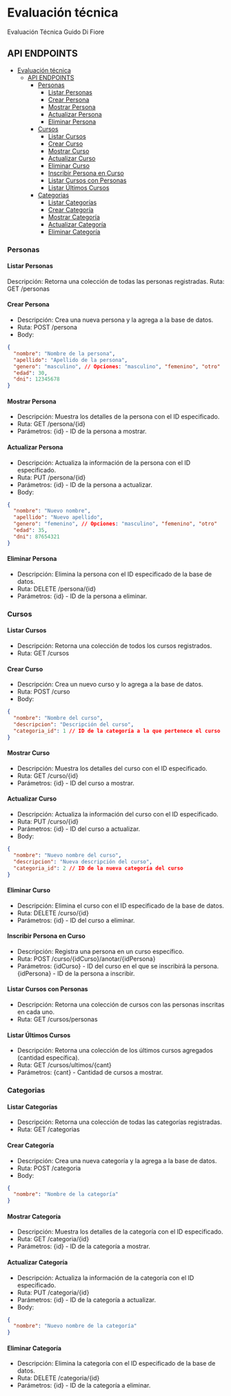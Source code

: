 # Evaluación técnica
Evaluación Técnica Guido Di Fiore

## API ENDPOINTS

- [Evaluación técnica](#evaluación-técnica)
  - [API ENDPOINTS](#api-endpoints)
    - [Personas](#personas)
      - [Listar Personas](#listar-personas)
      - [Crear Persona](#crear-persona)
      - [Mostrar Persona](#mostrar-persona)
      - [Actualizar Persona](#actualizar-persona)
      - [Eliminar Persona](#eliminar-persona)
    - [Cursos](#cursos)
      - [Listar Cursos](#listar-cursos)
      - [Crear Curso](#crear-curso)
      - [Mostrar Curso](#mostrar-curso)
      - [Actualizar Curso](#actualizar-curso)
      - [Eliminar Curso](#eliminar-curso)
      - [Inscribir Persona en Curso](#inscribir-persona-en-curso)
      - [Listar Cursos con Personas](#listar-cursos-con-personas)
      - [Listar Últimos Cursos](#listar-últimos-cursos)
    - [Categorias](#categorias)
      - [Listar Categorías](#listar-categorías)
      - [Crear Categoría](#crear-categoría)
      - [Mostrar Categoría](#mostrar-categoría)
      - [Actualizar Categoría](#actualizar-categoría)
      - [Eliminar Categoría](#eliminar-categoría)

### Personas

#### Listar Personas
Descripción: Retorna una colección de todas las personas registradas.
Ruta: GET /personas

#### Crear Persona
- Descripción: Crea una nueva persona y la agrega a la base de datos.
- Ruta: POST /persona
- Body: 
```json
{
  "nombre": "Nombre de la persona",
  "apellido": "Apellido de la persona",
  "genero": "masculino", // Opciones: "masculino", "femenino", "otro"
  "edad": 30,
  "dni": 12345678
}
```

#### Mostrar Persona
- Descripción: Muestra los detalles de la persona con el ID especificado.
- Ruta: GET /persona/{id}
- Parámetros: {id} - ID de la persona a mostrar.

#### Actualizar Persona
- Descripción: Actualiza la información de la persona con el ID especificado.
- Ruta: PUT /persona/{id}
- Parámetros: {id} - ID de la persona a actualizar.
- Body: 
```json
{
  "nombre": "Nuevo nombre",
  "apellido": "Nuevo apellido",
  "genero": "femenino", // Opciones: "masculino", "femenino", "otro"
  "edad": 35,
  "dni": 87654321
}
```

#### Eliminar Persona
- Descripción: Elimina la persona con el ID especificado de la base de datos.
- Ruta: DELETE /persona/{id}
- Parámetros: {id} - ID de la persona a eliminar.


### Cursos

#### Listar Cursos
- Descripción: Retorna una colección de todos los cursos registrados.
- Ruta: GET /cursos

#### Crear Curso
- Descripción: Crea un nuevo curso y lo agrega a la base de datos.
- Ruta: POST /curso
- Body: 
```json
{
  "nombre": "Nombre del curso",
  "descripcion": "Descripción del curso",
  "categoria_id": 1 // ID de la categoría a la que pertenece el curso
}
```

#### Mostrar Curso
- Descripción: Muestra los detalles del curso con el ID especificado.
- Ruta: GET /curso/{id}
- Parámetros: {id} - ID del curso a mostrar.

#### Actualizar Curso
- Descripción: Actualiza la información del curso con el ID especificado.
- Ruta: PUT /curso/{id}
- Parámetros: {id} - ID del curso a actualizar.
- Body: 
```json
{
  "nombre": "Nuevo nombre del curso",
  "descripcion": "Nueva descripción del curso",
  "categoria_id": 2 // ID de la nueva categoría del curso
}
```

#### Eliminar Curso
- Descripción: Elimina el curso con el ID especificado de la base de datos.
- Ruta: DELETE /curso/{id}
- Parámetros: {id} - ID del curso a eliminar.

#### Inscribir Persona en Curso
- Descripción: Registra una persona en un curso específico.
- Ruta: POST /curso/{idCurso}/anotar/{idPersona}
- Parámetros: {idCurso} - ID del curso en el que se inscribirá la persona. 
            {idPersona} - ID de la persona a inscribir.

#### Listar Cursos con Personas
- Descripción: Retorna una colección de cursos con las personas inscritas en cada uno.
- Ruta: GET /cursos/personas

#### Listar Últimos Cursos
- Descripción: Retorna una colección de los últimos cursos agregados (cantidad específica).
- Ruta: GET /cursos/ultimos/{cant}
- Parámetros: {cant} - Cantidad de cursos a mostrar.


### Categorias

#### Listar Categorías
- Descripción: Retorna una colección de todas las categorías registradas.
- Ruta: GET /categorias

#### Crear Categoría
- Descripción: Crea una nueva categoría y la agrega a la base de datos.
- Ruta: POST /categoria
- Body: 
```json
{
  "nombre": "Nombre de la categoría"
}
```

#### Mostrar Categoría
- Descripción: Muestra los detalles de la categoría con el ID especificado.
- Ruta: GET /categoria/{id}
- Parámetros: {id} - ID de la categoría a mostrar.

#### Actualizar Categoría
- Descripción: Actualiza la información de la categoría con el ID especificado.
- Ruta: PUT /categoria/{id}
- Parámetros: {id} - ID de la categoría a actualizar.
- Body: 
```json
{
  "nombre": "Nuevo nombre de la categoría"
}
```

#### Eliminar Categoría
- Descripción: Elimina la categoría con el ID especificado de la base de datos.
- Ruta: DELETE /categoria/{id}
- Parámetros: {id} - ID de la categoría a eliminar.